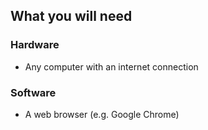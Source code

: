 ## What you will need

### Hardware

+ Any computer with an internet connection

### Software

+ A web browser (e.g. Google Chrome)
